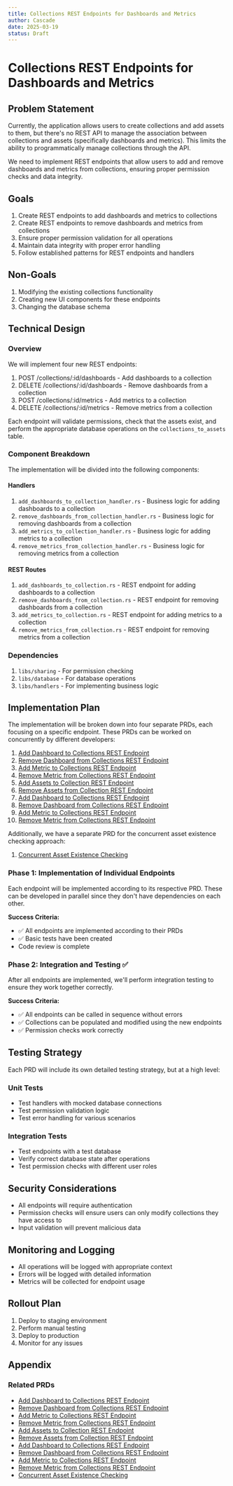 ```yaml
---
title: Collections REST Endpoints for Dashboards and Metrics
author: Cascade
date: 2025-03-19
status: Draft
---
```


# Collections REST Endpoints for Dashboards and Metrics

## Problem Statement

Currently, the application allows users to create collections and add assets to them, but there's no REST API to manage the association between collections and assets (specifically dashboards and metrics). This limits the ability to programmatically manage collections through the API.

We need to implement REST endpoints that allow users to add and remove dashboards and metrics from collections, ensuring proper permission checks and data integrity.

## Goals

1. Create REST endpoints to add dashboards and metrics to collections
2. Create REST endpoints to remove dashboards and metrics from collections
3. Ensure proper permission validation for all operations
4. Maintain data integrity with proper error handling
5. Follow established patterns for REST endpoints and handlers

## Non-Goals

1. Modifying the existing collections functionality
2. Creating new UI components for these endpoints
3. Changing the database schema

## Technical Design


### Overview

We will implement four new REST endpoints:
1. POST /collections/:id/dashboards - Add dashboards to a collection
2. DELETE /collections/:id/dashboards - Remove dashboards from a collection
3. POST /collections/:id/metrics - Add metrics to a collection
4. DELETE /collections/:id/metrics - Remove metrics from a collection

Each endpoint will validate permissions, check that the assets exist, and perform the appropriate database operations on the `collections_to_assets` table.

### Component Breakdown

The implementation will be divided into the following components:

#### Handlers
1. `add_dashboards_to_collection_handler.rs` - Business logic for adding dashboards to a collection
2. `remove_dashboards_from_collection_handler.rs` - Business logic for removing dashboards from a collection
3. `add_metrics_to_collection_handler.rs` - Business logic for adding metrics to a collection
4. `remove_metrics_from_collection_handler.rs` - Business logic for removing metrics from a collection

#### REST Routes
1. `add_dashboards_to_collection.rs` - REST endpoint for adding dashboards to a collection
2. `remove_dashboards_from_collection.rs` - REST endpoint for removing dashboards from a collection
3. `add_metrics_to_collection.rs` - REST endpoint for adding metrics to a collection
4. `remove_metrics_from_collection.rs` - REST endpoint for removing metrics from a collection

### Dependencies

1. `libs/sharing` - For permission checking
2. `libs/database` - For database operations
3. `libs/handlers` - For implementing business logic

## Implementation Plan

The implementation will be broken down into four separate PRDs, each focusing on a specific endpoint. These PRDs can be worked on concurrently by different developers:

1. [Add Dashboard to Collections REST Endpoint](api_add_dashboard_to_collections.md)
2. [Remove Dashboard from Collections REST Endpoint](api_remove_dashboard_from_collections.md)
3. [Add Metric to Collections REST Endpoint](api_add_metric_to_collections.md)
4. [Remove Metric from Collections REST Endpoint](api_remove_metric_from_collections.md)
5. [Add Assets to Collection REST Endpoint](api_add_assets_to_collection.md)
6. [Remove Assets from Collection REST Endpoint](api_remove_assets_from_collection.md)
7. [Add Dashboard to Collections REST Endpoint](api_add_dashboard_to_collections.md)
8. [Remove Dashboard from Collections REST Endpoint](api_remove_dashboards_from_collection.md)
9. [Add Metric to Collections REST Endpoint](api_add_metric_to_collections.md)
10. [Remove Metric from Collections REST Endpoint](api_remove_metrics_from_collection.md)

Additionally, we have a separate PRD for the concurrent asset existence checking approach:

1. [Concurrent Asset Existence Checking](concurrent_asset_existence_checking.md)

### Phase 1: Implementation of Individual Endpoints

Each endpoint will be implemented according to its respective PRD. These can be developed in parallel since they don't have dependencies on each other.

**Success Criteria:**
- ✅ All endpoints are implemented according to their PRDs
- ✅ Basic tests have been created
- Code review is complete

### Phase 2: Integration and Testing ✅

After all endpoints are implemented, we'll perform integration testing to ensure they work together correctly.

**Success Criteria:**
- ✅ All endpoints can be called in sequence without errors
- ✅ Collections can be populated and modified using the new endpoints
- ✅ Permission checks work correctly

## Testing Strategy

Each PRD will include its own detailed testing strategy, but at a high level:

### Unit Tests
- Test handlers with mocked database connections
- Test permission validation logic
- Test error handling for various scenarios

### Integration Tests
- Test endpoints with a test database
- Verify correct database state after operations
- Test permission checks with different user roles

## Security Considerations

- All endpoints will require authentication
- Permission checks will ensure users can only modify collections they have access to
- Input validation will prevent malicious data

## Monitoring and Logging

- All operations will be logged with appropriate context
- Errors will be logged with detailed information
- Metrics will be collected for endpoint usage

## Rollout Plan

1. Deploy to staging environment
2. Perform manual testing
3. Deploy to production
4. Monitor for any issues

## Appendix

### Related PRDs
- [Add Dashboard to Collections REST Endpoint](api_add_dashboard_to_collections.md)
- [Remove Dashboard from Collections REST Endpoint](api_remove_dashboard_from_collections.md)
- [Add Metric to Collections REST Endpoint](api_add_metric_to_collections.md)
- [Remove Metric from Collections REST Endpoint](api_remove_metric_from_collections.md)
- [Add Assets to Collection REST Endpoint](api_add_assets_to_collection.md)
- [Remove Assets from Collection REST Endpoint](api_remove_assets_from_collection.md)
- [Add Dashboard to Collections REST Endpoint](api_add_dashboard_to_collections.md)
- [Remove Dashboard from Collections REST Endpoint](api_remove_dashboards_from_collection.md)
- [Add Metric to Collections REST Endpoint](api_add_metric_to_collections.md)
- [Remove Metric from Collections REST Endpoint](api_remove_metrics_from_collection.md)
- [Concurrent Asset Existence Checking](concurrent_asset_existence_checking.md)
